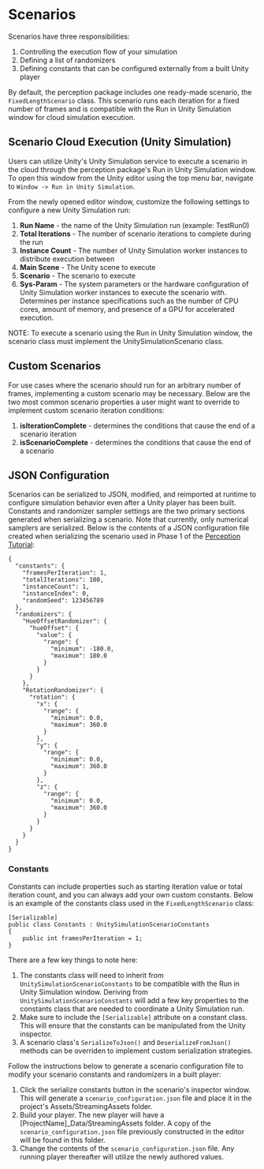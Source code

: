 # Scenarios

Scenarios have three responsibilities:
1. Controlling the execution flow of your simulation
2. Defining a list of randomizers
3. Defining constants that can be configured externally from a built Unity player 

By default, the perception package includes one ready-made scenario, the `FixedLengthScenario` class. This scenario runs each iteration for a fixed number of frames and is compatible with the Run in Unity Simulation window for cloud simulation execution.

## Scenario Cloud Execution (Unity Simulation)

Users can utilize Unity's Unity Simulation service to execute a scenario in the cloud through the perception package's Run in Unity Simulation window. To open this window from the Unity editor using the top menu bar, navigate to `Window -> Run in Unity Simulation`.

From the newly opened editor window, customize the following settings to configure a new Unity Simulation run:
1. **Run Name** - the name of the Unity Simulation run (example: TestRun0)
2. **Total Iterations** - The number of scenario iterations to complete during the run
3. **Instance Count** - The number of Unity Simulation worker instances to distribute execution between
4. **Main Scene** - The Unity scene to execute
5. **Scenario** - The scenario to execute
6. **Sys-Param** - The system parameters or the hardware configuration of Unity Simulation worker instances to execute the scenario with. Determines per instance specifications such as the number of CPU cores, amount of memory, and presence of a GPU for accelerated execution.

NOTE: To execute a scenario using the Run in Unity Simulation window, the scenario class must implement the UnitySimulationScenario class.


## Custom Scenarios

For use cases where the scenario should run for an arbitrary number of frames, implementing a custom scenario may be necessary. Below are the two most common scenario properties a user might want to override to implement custom scenario iteration conditions:
1. **isIterationComplete** - determines the conditions that cause the end of a scenario iteration
2. **isScenarioComplete** - determines the conditions that cause the end of a scenario



## JSON Configuration

Scenarios can be serialized to JSON, modified, and reimported at runtime to configure simulation behavior even after a Unity player has been built. Constants and randomizer sampler settings are the two primary sections generated when serializing a scenario. Note that currently, only numerical samplers are serialized. Below is the contents of a JSON configuration file created when serializing the scenario used in Phase 1 of the [Perception Tutorial](../Tutorial/TUTORIAL.md):
```
{
  "constants": {
    "framesPerIteration": 1,
    "totalIterations": 100,
    "instanceCount": 1,
    "instanceIndex": 0,
    "randomSeed": 123456789
  },
  "randomizers": {
    "HueOffsetRandomizer": {
      "hueOffset": {
        "value": {
          "range": {
            "minimum": -180.0,
            "maximum": 180.0
          }
        }
      }
    },
    "RotationRandomizer": {
      "rotation": {
        "x": {
          "range": {
            "minimum": 0.0,
            "maximum": 360.0
          }
        },
        "y": {
          "range": {
            "minimum": 0.0,
            "maximum": 360.0
          }
        },
        "z": {
          "range": {
            "minimum": 0.0,
            "maximum": 360.0
          }
        }
      }
    }
  }
}
``` 


### Constants
Constants can include properties such as starting iteration value or total iteration count, and you can always add your own custom constants. Below is an example of the constants class used in the `FixedLengthScenario` class:
```
[Serializable]
public class Constants : UnitySimulationScenarioConstants
{
    public int framesPerIteration = 1;
}
```

There are a few key things to note here:
1. The constants class will need to inherit from `UnitySimulationScenarioConstants` to be compatible with the Run in Unity Simulation window. Deriving from `UnitySimulationScenarioConstants` will add a few key properties to the constants class that are needed to coordinate a Unity Simulation run.
2. Make sure to include the `[Serializable]` attribute on a constant class. This will ensure that the constants can be manipulated from the Unity inspector.
3. A scenario class's `SerializeToJson()` and `DeserializeFromJson()` methods can be overriden to implement custom serialization strategies.


Follow the instructions below to generate a scenario configuration file to modify your scenario constants and randomizers in a built player:
1. Click the serialize constants button in the scenario's inspector window. This will generate a `scenario_configuration.json` file and place it in the project's Assets/StreamingAssets folder.
2. Build your player. The new player will have a [ProjectName]_Data/StreamingAssets folder. A copy of the `scenario_configuration.json` file previously constructed in the editor will be found in this folder.
3. Change the contents of the `scenario_configuration.json` file. Any running player thereafter will utilize the newly authored values.
